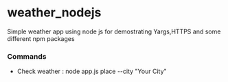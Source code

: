 # weather_nodejs

Simple weather app using node js for demostrating Yargs,HTTPS and some different npm packages


### Commands 

- Check weather : node app.js place --city "Your City"